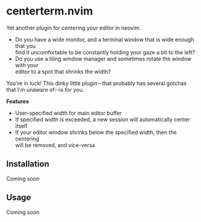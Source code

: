 # centerterm.nvim

Yet another plugin for centering your editor in neovim.

- Do you have a wide monitor, and a terminal window that is wide enough that you  
find it uncomfortable to be constantly holding your gaze a bit to the left?
- Do you use a tiling window manager and sometimes rotate the window with your  
editor to a spot that shrinks the width?

You're in luck! This dinky little plugin--that probably has several gotchas that
I'm unaware of--is for you.

**Features**
- User-specified width for main editor buffer
- If specified width is exceeded, a new session will automatically center itself
- If your editor window shrinks below the specified width, then the centering  
will be removed, and vice-versa

## Installation
Coming soon

## Usage
Coming soon
